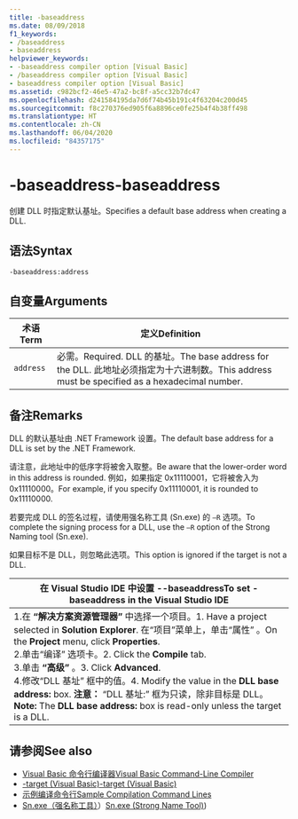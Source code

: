 ```yaml
---
title: -baseaddress
ms.date: 08/09/2018
f1_keywords:
- /baseaddress
- baseaddress
helpviewer_keywords:
- -baseaddress compiler option [Visual Basic]
- /baseaddress compiler option [Visual Basic]
- baseaddress compiler option [Visual Basic]
ms.assetid: c982bcf2-46e5-47a2-bc8f-a5cc32b7dc47
ms.openlocfilehash: d241584195da7d6f74b45b191c4f63204c200d45
ms.sourcegitcommit: f8c270376ed905f6a8896ce0fe25b4f4b38ff498
ms.translationtype: HT
ms.contentlocale: zh-CN
ms.lasthandoff: 06/04/2020
ms.locfileid: "84357175"
---
```

# <a name="-baseaddress"></a><span data-ttu-id="4c4d1-102">-baseaddress</span><span class="sxs-lookup"><span data-stu-id="4c4d1-102">-baseaddress</span></span>
<span data-ttu-id="4c4d1-103">创建 DLL 时指定默认基址。</span><span class="sxs-lookup"><span data-stu-id="4c4d1-103">Specifies a default base address when creating a DLL.</span></span>  
  
## <a name="syntax"></a><span data-ttu-id="4c4d1-104">语法</span><span class="sxs-lookup"><span data-stu-id="4c4d1-104">Syntax</span></span>  
  
```console  
-baseaddress:address  
```  
  
## <a name="arguments"></a><span data-ttu-id="4c4d1-105">自变量</span><span class="sxs-lookup"><span data-stu-id="4c4d1-105">Arguments</span></span>  
  
|<span data-ttu-id="4c4d1-106">术语</span><span class="sxs-lookup"><span data-stu-id="4c4d1-106">Term</span></span>|<span data-ttu-id="4c4d1-107">定义</span><span class="sxs-lookup"><span data-stu-id="4c4d1-107">Definition</span></span>|  
|---|---|  
|`address`|<span data-ttu-id="4c4d1-108">必需。</span><span class="sxs-lookup"><span data-stu-id="4c4d1-108">Required.</span></span> <span data-ttu-id="4c4d1-109">DLL 的基址。</span><span class="sxs-lookup"><span data-stu-id="4c4d1-109">The base address for the DLL.</span></span> <span data-ttu-id="4c4d1-110">此地址必须指定为十六进制数。</span><span class="sxs-lookup"><span data-stu-id="4c4d1-110">This address must be specified as a hexadecimal number.</span></span>|  
  
## <a name="remarks"></a><span data-ttu-id="4c4d1-111">备注</span><span class="sxs-lookup"><span data-stu-id="4c4d1-111">Remarks</span></span>  
 <span data-ttu-id="4c4d1-112">DLL 的默认基址由 .NET Framework 设置。</span><span class="sxs-lookup"><span data-stu-id="4c4d1-112">The default base address for a DLL is set by the .NET Framework.</span></span>  
  
 <span data-ttu-id="4c4d1-113">请注意，此地址中的低序字将被舍入取整。</span><span class="sxs-lookup"><span data-stu-id="4c4d1-113">Be aware that the lower-order word in this address is rounded.</span></span> <span data-ttu-id="4c4d1-114">例如，如果指定 0x11110001，它将被舍入为 0x11110000。</span><span class="sxs-lookup"><span data-stu-id="4c4d1-114">For example, if you specify 0x11110001, it is rounded to 0x11110000.</span></span>  
  
 <span data-ttu-id="4c4d1-115">若要完成 DLL 的签名过程，请使用强名称工具 (Sn.exe) 的 `–R` 选项。</span><span class="sxs-lookup"><span data-stu-id="4c4d1-115">To complete the signing process for a DLL, use the `–R` option of the Strong Naming tool (Sn.exe).</span></span>  
  
 <span data-ttu-id="4c4d1-116">如果目标不是 DLL，则忽略此选项。</span><span class="sxs-lookup"><span data-stu-id="4c4d1-116">This option is ignored if the target is not a DLL.</span></span>  
  
|<span data-ttu-id="4c4d1-117">在 Visual Studio IDE 中设置 --baseaddress</span><span class="sxs-lookup"><span data-stu-id="4c4d1-117">To set -baseaddress in the Visual Studio IDE</span></span>|  
|---|  
|<span data-ttu-id="4c4d1-118">1.在 **“解决方案资源管理器”** 中选择一个项目。</span><span class="sxs-lookup"><span data-stu-id="4c4d1-118">1.  Have a project selected in **Solution Explorer**.</span></span> <span data-ttu-id="4c4d1-119">在“项目”菜单上，单击“属性”   。</span><span class="sxs-lookup"><span data-stu-id="4c4d1-119">On the **Project** menu, click **Properties**.</span></span> <br /><span data-ttu-id="4c4d1-120">2.单击“编译”  选项卡。</span><span class="sxs-lookup"><span data-stu-id="4c4d1-120">2.  Click the **Compile** tab.</span></span><br /><span data-ttu-id="4c4d1-121">3.单击 **“高级”** 。</span><span class="sxs-lookup"><span data-stu-id="4c4d1-121">3.  Click **Advanced**.</span></span><br /><span data-ttu-id="4c4d1-122">4.修改“DLL 基址”  框中的值。</span><span class="sxs-lookup"><span data-stu-id="4c4d1-122">4.  Modify the value in the **DLL base address:** box.</span></span> <span data-ttu-id="4c4d1-123">**注意：**    “DLL 基址:”  框为只读，除非目标是 DLL。</span><span class="sxs-lookup"><span data-stu-id="4c4d1-123">**Note:**      The **DLL base address:** box is read-only unless the target is a DLL.</span></span>|  
  
## <a name="see-also"></a><span data-ttu-id="4c4d1-124">请参阅</span><span class="sxs-lookup"><span data-stu-id="4c4d1-124">See also</span></span>

- [<span data-ttu-id="4c4d1-125">Visual Basic 命令行编译器</span><span class="sxs-lookup"><span data-stu-id="4c4d1-125">Visual Basic Command-Line Compiler</span></span>](index.md)
- [<span data-ttu-id="4c4d1-126">-target (Visual Basic)</span><span class="sxs-lookup"><span data-stu-id="4c4d1-126">-target (Visual Basic)</span></span>](target.md)
- [<span data-ttu-id="4c4d1-127">示例编译命令行</span><span class="sxs-lookup"><span data-stu-id="4c4d1-127">Sample Compilation Command Lines</span></span>](sample-compilation-command-lines.md)
- <span data-ttu-id="4c4d1-128">[Sn.exe（强名称工具）](../../../framework/tools/sn-exe-strong-name-tool.md)）</span><span class="sxs-lookup"><span data-stu-id="4c4d1-128">[Sn.exe (Strong Name Tool)](../../../framework/tools/sn-exe-strong-name-tool.md))</span></span>
